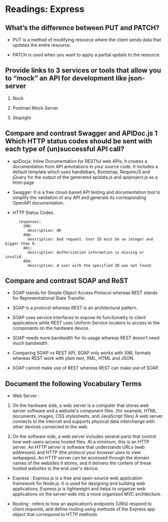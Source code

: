 # Readings: Express

## What’s the difference between PUT and PATCH?

* PUT is a method of modifying resource where the client sends data that updates the entire resource.

* PATCH is used when you want to apply a partial update to the resource.

## Provide links to 3 services or tools that allow you to “mock” an API for development like json-server

1. Nock

2. Postman Mock Server

3. Stoplight

## Compare and contrast Swagger and APIDoc.js 1 Which HTTP status codes should be sent with each type of (un)successful API call?

* apiDocjs: Inline Documentation for RESTful web APIs, It creates a documentation from API annotations in your source code. It includes a default template which uses handlebars, Bootstrap, RequireJS and jQuery for the output of the generated apidata.js and apiproject.js as a html-page

* Swagger: It is a free cloud-based API testing and documentation tool to simplify the validation of any API and generate its corresponding OpenAPI documentation.

* HTTP Status Codes

```
      responses:
        200:
          description: OK
        400:
          description: Bad request. User ID must be an integer and bigger than 0.
        401:
          description: Authorization information is missing or invalid.
        404:
          description: A user with the specified ID was not found.

```

## Compare and contrast SOAP and ReST

* SOAP stands for Simple Object Access Protocol whereas REST stands for Representational State Transfer.

* SOAP is a protocol whereas REST is an architectural pattern.

* SOAP uses service interfaces to expose its functionality to client applications while REST uses Uniform Service locators to access to the components on the hardware device.

* SOAP needs more bandwidth for its usage whereas REST doesn’t need much bandwidth.

* Comparing SOAP vs REST API, SOAP only works with XML formats whereas REST work with plain text, XML, HTML and JSON.

* SOAP cannot make use of REST whereas REST can make use of SOAP.

## Document the following Vocabulary Terms

* Web Server :

1. On the hardware side, a web server is a computer that stores web server software and a website's component files. (for example, HTML documents, images, CSS stylesheets, and JavaScript files) A web server connects to the Internet and supports physical data interchange with other devices connected to the web.

2. On the software side, a web server includes several parts that control how web users access hosted files. At a minimum, this is an HTTP server. An HTTP server is software that understands URLs (web addresses) and HTTP (the protocol your browser uses to view webpages). An HTTP server can be accessed through the domain names of the websites it stores, and it delivers the content of these hosted websites to the end user's device.

* Express : Express.js is a free and open-source web application framework for Node.js. It is used for designing and building web applications, Express.js is lightweight and helps to organize web applications on the server-side into a more organized MVC architecture.

* Routing : refers to how an application’s endpoints (URIs) respond to client requests, and define routing using methods of the Express app object that correspond to HTTP methods
